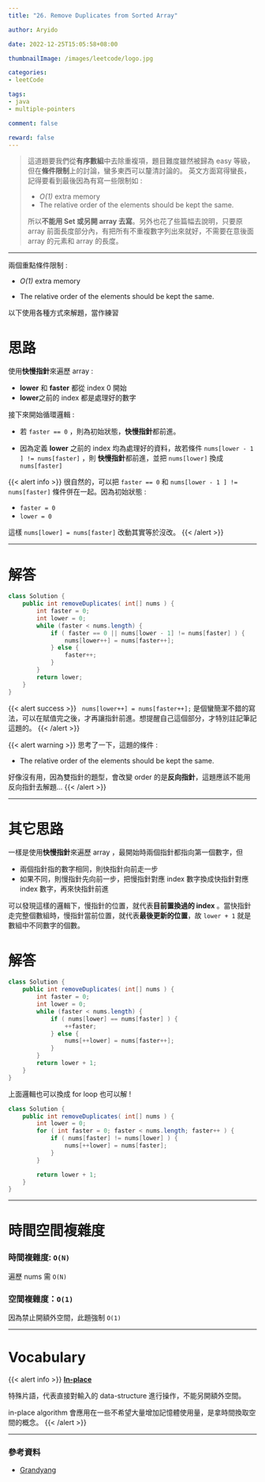 ```yaml
---
title: "26. Remove Duplicates from Sorted Array"

author: Aryido

date: 2022-12-25T15:05:58+08:00

thumbnailImage: /images/leetcode/logo.jpg

categories:
- leetCode

tags:
- java
- multiple-pointers

comment: false

reward: false
---
```

<!--BODY-->
> 這道題要我們從**有序數組**中去除重複項，題目難度雖然被歸為 easy 等級，但在**條件限制**上的討論，蠻多東西可以釐清討論的。 英文方面寫得蠻長，記得要看到最後因為有寫一些限制如 :
> - *O(1)* extra memory
> - The relative order of the elements should be kept the same.
>
> 所以**不能用 Set 或另開 array 去寫**。另外也花了些篇幅去說明，只要原 array 前面長度部分內，有把所有不重複數字列出來就好，不需要在意後面 array 的元素和 array 的長度。


<!--more-->

---
兩個重點條件限制 :
- *O(1)* extra memory

- The relative order of the elements should be kept the same.

以下使用各種方式來解題，當作練習

# 思路
使用**快慢指針**來遍歷 array :
- **lower** 和 **faster** 都從 index 0 開始
- **lower**之前的 index 都是處理好的數字

接下來開始循環邏輯 :

- 若 ```faster == 0``` ，則為初始狀態，**快慢指針**都前進。

- 因為定義 **lower** 之前的 index 均為處理好的資料，故若條件 ```nums[lower - 1 ] != nums[faster]``` ，則 **快慢指針**都前進，並把 ```nums[lower]``` 換成  ```nums[faster]```

{{< alert info >}}
很自然的，可以把 ```faster == 0``` 和 ```nums[lower - 1 ] != nums[faster]``` 條件併在一起。因為初始狀態 :
-  ``` faster = 0 ```
-  ``` lower = 0 ```

這樣 ```nums[lower] = nums[faster]``` 改動其實等於沒改。
{{< /alert >}}

---

# 解答
```java
class Solution {
	public int removeDuplicates( int[] nums ) {
		int faster = 0;
		int lower = 0;
		while (faster < nums.length) {
			if ( faster == 0 || nums[lower - 1] != nums[faster] ) {
				nums[lower++] = nums[faster++];
			} else {
				faster++;
			}
		}
		return lower;
	}
}
```
{{< alert success >}}
``` nums[lower++] = nums[faster++];``` 是個蠻簡潔不錯的寫法，可以在賦值完之後，才再讓指針前進。想提醒自己這個部分，才特別註記筆記這題的。
{{< /alert >}}

{{< alert warning >}}
思考了一下，這題的條件 :
- The relative order of the elements should be kept the same.

好像沒有用，因為雙指針的題型，會改變 order 的是**反向指針**，這題應該不能用反向指針去解題...
{{< /alert >}}

---

# 其它思路
一樣是使用**快慢指針**來遍歷 array ，最開始時兩個指針都指向第一個數字，但
- 兩個指針指的數字相同，則快指針向前走一步
- 如果不同，則慢指針先向前一步，把慢指針對應 index 數字換成快指針對應 index 數字，再來快指針前進

可以發現這樣的邏輯下，慢指針的位置，就代表**目前置換過的 index** 。當快指針走完整個數組時，慢指針當前位置，就代表**最後更新的位置**，故 ```lower + 1``` 就是數組中不同數字的個數。

# 解答
```java
class Solution {
	public int removeDuplicates( int[] nums ) {
		int faster = 0;
		int lower = 0;
		while (faster < nums.length) {
			if ( nums[lower] == nums[faster] ) {
				++faster;
			} else {
				nums[++lower] = nums[faster++];
			}
		}
		return lower + 1;
	}
}
```

上面邏輯也可以換成 for loop 也可以解 !

```java
class Solution {
	public int removeDuplicates( int[] nums ) {
		int lower = 0;
		for ( int faster = 0; faster < nums.length; faster++ ) {
			if ( nums[faster] != nums[lower] ) {
				nums[++lower] = nums[faster];
			}
		}

		return lower + 1;
	}
}
```
---

# 時間空間複雜度
### 時間複雜度: ```O(N)```
遍歷 nums 需 ```O(N)```

### 空間複雜度：```O(1)```
因為禁止開額外空間，此題強制 ```O(1)```

---
# Vocabulary

{{< alert info >}}
[**In-place**](https://en.wikipedia.org/wiki/In-place_algorithm)

特殊片語，代表直接對輸入的 data-structure 進行操作，不能另開額外空間。

in-place algorithm 會應用在一些不希望大量增加記憶體使用量，是拿時間換取空間的概念。
{{< /alert >}}


---

### 參考資料

- [Grandyang](https://www.cnblogs.com/grandyang/p/4329128.html)
